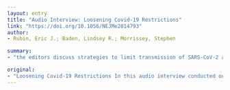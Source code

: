 ```yaml
---
layout: entry
title: "Audio Interview: Loosening Covid-19 Restrictions"
link: "https://doi.org/10.1056/NEJMe2014793"
author:
- Rubin, Eric J.; Baden, Lindsey R.; Morrissey, Stephen

summary:
- "the editors discuss strategies to limit transmission of SARS-CoV-2 as restrictions are loosened and economies re......re.... The editors discuss ways to limit the transmission of Covid-19 Restrictions In this audio interview conducted on April 29, 2020, the editors talk about ways to reduce the loosening of CoV-2. They discuss how to limit trans... reducing Covid.. Covid--V-2 restrictions are being lifted and economies are re....re... changing. Re...restrictions. the editors discussed strategies to reduce SARS and CoV 2. SARS. Editors discuss strategies."

original:
- "Loosening Covid-19 Restrictions In this audio interview conducted on April 29, 2020, the editors discuss strategies to limit transmission of SARS-CoV-2 as restrictions are loosened and economies re..."
---
```


